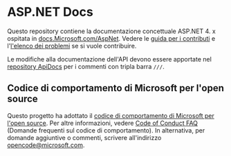 # <a name="aspnet-docs"></a>ASP.NET Docs

Questo repository contiene la documentazione concettuale ASP.NET 4. x ospitata in [docs.Microsoft.com/AspNet](https://docs.microsoft.com/aspnet). Vedere le [guida per i contributi](CONTRIBUTING.md) e l'[l'elenco dei problemi](https://github.com/dotnet/AspNetDocs/issues) se si vuole contribuire.

Le modifiche alla documentazione dell'API devono essere apportate nel [repository ApiDocs](https://github.com/aspnet/ApiDocs) per i commenti con tripla barra `///`.

## <a name="microsoft-open-source-code-of-conduct"></a>Codice di comportamento di Microsoft per l'open source

Questo progetto ha adottato il [codice di comportamento di Microsoft per l'open source](https://opensource.microsoft.com/codeofconduct/).
Per altre informazioni, vedere [Code of Conduct FAQ](https://opensource.microsoft.com/codeofconduct/faq/) (Domande frequenti sul codice di comportamento). In alternativa, per domande aggiuntive o commenti, scrivere all'indirizzo [opencode@microsoft.com](mailto:opencode@microsoft.com).
